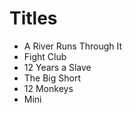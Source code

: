 # Titles

- A River Runs Through It
- Fight Club
- 12 Years a Slave
- The Big Short
- 12 Monkeys
- Mini
